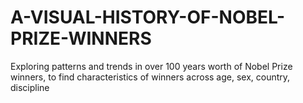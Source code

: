 # A-VISUAL-HISTORY-OF-NOBEL-PRIZE-WINNERS
Exploring patterns and trends in over 100 years worth of Nobel Prize winners, to find characteristics of winners across age, sex, country, discipline
